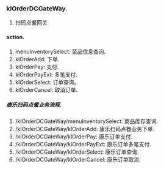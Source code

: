 ### klOrderDCGateWay.
1. 扫码点餐网关

#### action.
1. menuInventorySelect: 菜品信息查询.
1. klOrderAdd:      下单.
1. klOrderPay:      支付.
1. klOrderPayExt:   多笔支付.
1. klOrderSelect: 订单查询。
1. klOrderCancel: 取消订单.


##### 康乐扫码点餐业务流程.
1. /klOrderDCGateWay/menuInventorySelect:     商品库存查询.
1. /klOrderDCGateWay/klOrderAdd:              康乐扫码点餐业务下单.
1. /klOrderDCGateWay/klOrderPay:              康乐订单支付.
1. /klOrderDCGateWay/klOrderPayExt:           康乐订单多笔支付.
1. /klOrderDCGateWay/klOrderSelect:           康乐订单查询.
1. /klOrderDCGateWay/klOrderCancel:           康乐订单取消.